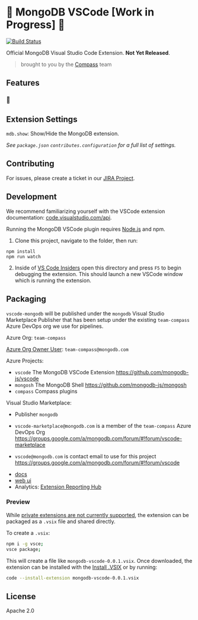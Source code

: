 # :construction: MongoDB VSCode [Work in Progress] :construction:

[![Build Status](https://dev.azure.com/team-compass/team-compass/_apis/build/status/mongodb-js.vscode?branchName=master)](https://dev.azure.com/team-compass/team-compass/_build/latest?definitionId=4&branchName=master)

Official MongoDB Visual Studio Code Extension. **Not Yet Released**.

> brought to you by the [Compass](https://github.com/mongodb-js/compass) team

## Features

### :construction:

## Extension Settings

`mdb.show`: Show/Hide the MongoDB extension.

_See `package.json` `contributes.configuration` for a full list of settings._

## Contributing

For issues, please create a ticket in our [JIRA
Project](https://jira.mongodb.org/browse/VSCODE).

## Development

We recommend familiarizing yourself with the VSCode extension documentation:
[code.visualstudio.com/api](https://code.visualstudio.com/api).

Running the MongoDB VSCode plugin requires [Node.js](https://nodejs.org) and npm.

1. Clone this project, navigate to the folder, then run:

```shell
npm install
npm run watch
```

2. Inside of [VS Code Insiders](https://code.visualstudio.com/insiders/) open this directory and press `F5` to begin debugging the extension. This should launch a new VSCode window which is running the extension.

## Packaging

`vscode-mongodb` will be published under the `mongodb` Visual Studio Marketplace Publisher that has been setup under the existing `team-compass` Azure DevOps org we use for pipelines.

Azure Org:
`team-compass`

[Azure Org Owner User](https://docs.microsoft.com/en-us/azure/devops/organizations/accounts/change-organization-ownership?view=azure-devops):
`team-compass@mongodb.com`

Azure Projects:

- `vscode` The MongoDB VSCode Extension https://github.com/mongodb-js/vscode
- `mongosh` The MongoDB Shell https://github.com/mongodb-js/mongosh
- `compass` Compass plugins

Visual Studio Marketplace:

- Publisher `mongodb`

- `vscode-marketplace@mongodb.com` is a member of the `team-compass` Azure DevOps Org
  https://groups.google.com/a/mongodb.com/forum/#!forum/vscode-marketplace

- `vscode@mongodb.com` is contact email to use for this project
  https://groups.google.com/a/mongodb.com/forum/#!forum/vscode

* [docs](https://code.visualstudio.com/api/working-with-extensions/publishing-extension)
* [web ui](https://marketplace.visualstudio.com/manage/publishers/mongodb)
* Analytics: [Extension Reporting Hub](https://devblogs.microsoft.com/devops/extension-reporting-hub-for-marketplace-publishers/)

### Preview

While [private extensions are not currently supported](https://github.com/microsoft/vscode/issues/21839), the extension can be packaged as a `.vsix` file and shared directly.

To create a `.vsix`:

```bash
npm i -g vsce;
vsce package;
```

This will create a file like `mongodb-vscode-0.0.1.vsix`. Once downloaded, the extension can be installed with the [Install .VSIX](https://github.com/fabiospampinato/vscode-install-vsix) or by running:

```bash
code --install-extension mongodb-vscode-0.0.1.vsix
```

## License

Apache 2.0
